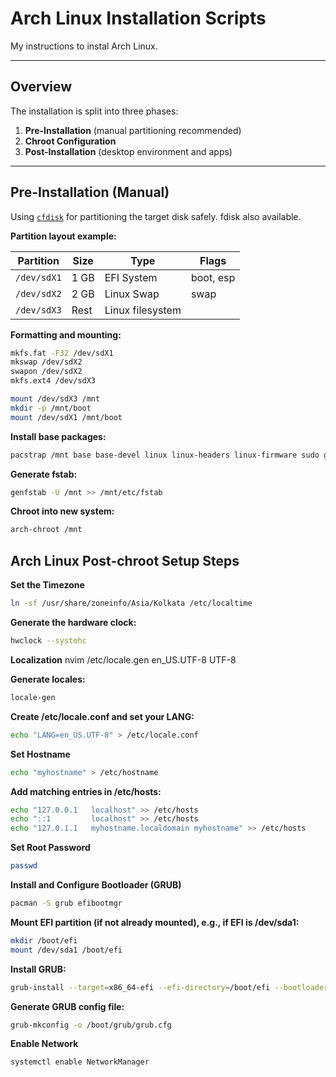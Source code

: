 # Arch Linux Installation Scripts

My instructions to instal Arch Linux.

---

## Overview

The installation is split into three phases:

1. **Pre-Installation** (manual partitioning recommended)
2. **Chroot Configuration**
3. **Post-Installation** (desktop environment and apps)

---

## Pre-Installation (Manual)

Using [`cfdisk`](https://man.archlinux.org/man/cfdisk.8) for partitioning the target disk safely. fdisk also available.

**Partition layout example:**

| Partition | Size   | Type             | Flags       |
| --------- | ------ | ---------------- | ----------- |
| `/dev/sdX1` | 1 GB   | EFI System       | boot, esp   |
| `/dev/sdX2` | 2 GB   | Linux Swap       | swap        |
| `/dev/sdX3` | Rest   | Linux filesystem |             |

**Formatting and mounting:**

```bash
mkfs.fat -F32 /dev/sdX1
mkswap /dev/sdX2
swapon /dev/sdX2
mkfs.ext4 /dev/sdX3

mount /dev/sdX3 /mnt
mkdir -p /mnt/boot
mount /dev/sdX1 /mnt/boot
```

**Install base packages:**
```bash
pacstrap /mnt base base-devel linux linux-headers linux-firmware sudo grub neovim curl git wget
```

**Generate fstab:**
```bash
genfstab -U /mnt >> /mnt/etc/fstab
```

**Chroot into new system:**
```bash
arch-chroot /mnt
```

## Arch Linux Post-chroot Setup Steps
**Set the Timezone**
```bash
ln -sf /usr/share/zoneinfo/Asia/Kolkata /etc/localtime
```

**Generate the hardware clock:**
```bash
hwclock --systohc
```

**Localization**
nvim /etc/locale.gen
    en_US.UTF-8 UTF-8

**Generate locales:**
```bash
locale-gen
```

**Create /etc/locale.conf and set your LANG:**
```bash
echo "LANG=en_US.UTF-8" > /etc/locale.conf
```

**Set Hostname**
```bash
echo "myhostname" > /etc/hostname
```

**Add matching entries in /etc/hosts:**
```bash
echo "127.0.0.1   localhost" >> /etc/hosts
echo "::1         localhost" >> /etc/hosts
echo "127.0.1.1   myhostname.localdomain myhostname" >> /etc/hosts
```

**Set Root Password**
```bash
passwd
```

**Install and Configure Bootloader (GRUB)**
```bash
pacman -S grub efibootmgr
```

**Mount EFI partition (if not already mounted), e.g., if EFI is /dev/sda1:**
```bash
mkdir /boot/efi
mount /dev/sda1 /boot/efi
```

**Install GRUB:**
```bash
grub-install --target=x86_64-efi --efi-directory=/boot/efi --bootloader-id=GRUB
```

**Generate GRUB config file:**
```bash
grub-mkconfig -o /boot/grub/grub.cfg
```

**Enable Network**
```bash
systemctl enable NetworkManager
```
